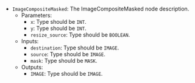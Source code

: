- `ImageCompositeMasked`: The ImageCompositeMasked node description.
    - Parameters:
        - `x`: Type should be `INT`.
        - `y`: Type should be `INT`.
        - `resize_source`: Type should be `BOOLEAN`.
    - Inputs:
        - `destination`: Type should be `IMAGE`.
        - `source`: Type should be `IMAGE`.
        - `mask`: Type should be `MASK`.
    - Outputs:
        - `IMAGE`: Type should be `IMAGE`.
